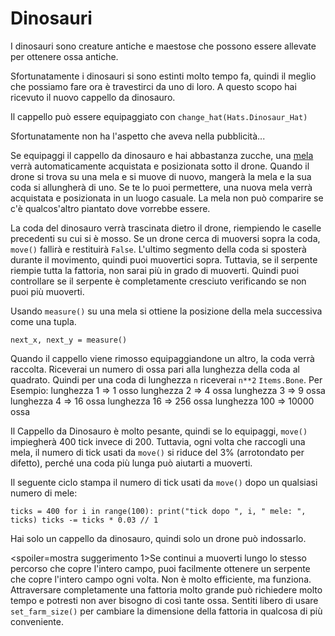 # Dinosauri
I dinosauri sono creature antiche e maestose che possono essere allevate per ottenere ossa antiche.

Sfortunatamente i dinosauri si sono estinti molto tempo fa, quindi il meglio che possiamo fare ora è travestirci da uno di loro.
A questo scopo hai ricevuto il nuovo cappello da dinosauro.

Il cappello può essere equipaggiato con
`change_hat(Hats.Dinosaur_Hat)`

Sfortunatamente non ha l'aspetto che aveva nella pubblicità...

Se equipaggi il cappello da dinosauro e hai abbastanza zucche, una [mela](objects/apple) verrà automaticamente acquistata e posizionata sotto il drone.
Quando il drone si trova su una mela e si muove di nuovo, mangerà la mela e la sua coda si allungherà di uno. Se te lo puoi permettere, una nuova mela verrà acquistata e posizionata in un luogo casuale.
La mela non può comparire se c'è qualcos'altro piantato dove vorrebbe essere.

La coda del dinosauro verrà trascinata dietro il drone, riempiendo le caselle precedenti su cui si è mosso. Se un drone cerca di muoversi sopra la coda, `move()` fallirà e restituirà `False`. 
L'ultimo segmento della coda si sposterà durante il movimento, quindi puoi muovertici sopra. Tuttavia, se il serpente riempie tutta la fattoria, non sarai più in grado di muoverti. Quindi puoi controllare se il serpente è completamente cresciuto verificando se non puoi più muoverti.

Usando `measure()` su una mela si ottiene la posizione della mela successiva come una tupla.

`next_x, next_y = measure()`

Quando il cappello viene rimosso equipaggiandone un altro, la coda verrà raccolta.
Riceverai un numero di ossa pari alla lunghezza della coda al quadrato. Quindi per una coda di lunghezza `n` riceverai `n**2` `Items.Bone`. 
Per Esempio:
lunghezza 1 => 1 osso
lunghezza 2 => 4 ossa
lunghezza 3 => 9 ossa
lunghezza 4 => 16 ossa
lunghezza 16 => 256 ossa
lunghezza 100 => 10000 ossa

Il Cappello da Dinosauro è molto pesante, quindi se lo equipaggi, `move()` impiegherà 400 tick invece di 200. Tuttavia, ogni volta che raccogli una mela, il numero di tick usati da `move()` si riduce del 3% (arrotondato per difetto), perché una coda più lunga può aiutarti a muoverti.

Il seguente ciclo stampa il numero di tick usati da `move()` dopo un qualsiasi numero di mele:

`ticks = 400
for i in range(100):
    print("tick dopo ", i, " mele: ", ticks)
    ticks -= ticks * 0.03 // 1`

Hai solo un cappello da dinosauro, quindi solo un drone può indossarlo.

<spoiler=mostra suggerimento 1>Se continui a muoverti lungo lo stesso percorso che copre l'intero campo, puoi facilmente ottenere un serpente che copre l'intero campo ogni volta. Non è molto efficiente, ma funziona.
Attraversare completamente una fattoria molto grande può richiedere molto tempo e potresti non aver bisogno di così tante ossa. Sentiti libero di usare `set_farm_size()` per cambiare la dimensione della fattoria in qualcosa di più conveniente.</spoiler>